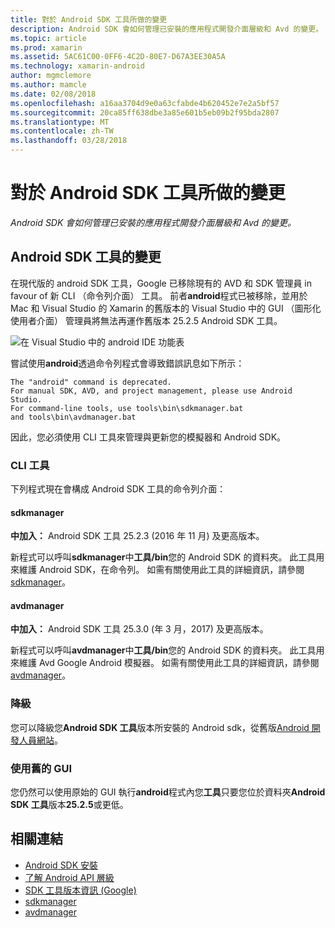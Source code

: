 ```yaml
---
title: 對於 Android SDK 工具所做的變更
description: Android SDK 會如何管理已安裝的應用程式開發介面層級和 Avd 的變更。
ms.topic: article
ms.prod: xamarin
ms.assetid: 5AC61C00-0FF6-4C2D-80E7-D67A3EE30A5A
ms.technology: xamarin-android
author: mgmclemore
ms.author: mamcle
ms.date: 02/08/2018
ms.openlocfilehash: a16aa3704d9e0a63cfabde4b620452e7e2a5bf57
ms.sourcegitcommit: 20ca85ff638dbe3a85e601b5eb09b2f95bda2807
ms.translationtype: MT
ms.contentlocale: zh-TW
ms.lasthandoff: 03/28/2018
---
```

# <a name="changes-to-the-android-sdk-tooling"></a>對於 Android SDK 工具所做的變更

_Android SDK 會如何管理已安裝的應用程式開發介面層級和 Avd 的變更。_

## <a name="changes-to--android-sdk-tooling"></a>Android SDK 工具的變更

在現代版的 android SDK 工具，Google 已移除現有的 AVD 和 SDK 管理員 in favour of 新 CLI （命令列介面） 工具。 前者**android**程式已被移除，並用於 Mac 和 Visual Studio 的 Xamarin 的舊版本的 Visual Studio 中的 GUI （圖形化使用者介面） 管理員將無法再運作舊版本 25.2.5 Android SDK 工具。


![在 Visual Studio 中的 android IDE 功能表](sdk-cli-tooling-changes-images/android-ide-menu.png)

嘗試使用**android**透過命令列程式會導致錯誤訊息如下所示：

```shell
The "android" command is deprecated.
For manual SDK, AVD, and project management, please use Android Studio.
For command-line tools, use tools\bin\sdkmanager.bat
and tools\bin\avdmanager.bat
```

因此，您必須使用 CLI 工具來管理與更新您的模擬器和 Android SDK。

### <a name="cli-tools"></a>CLI 工具

下列程式現在會構成 Android SDK 工具的命令列介面：

#### <a name="sdkmanager"></a>sdkmanager

**中加入：** Android SDK 工具 25.2.3 (2016 年 11 月) 及更高版本。

新程式可以呼叫**sdkmanager**中**工具/bin**您的 Android SDK 的資料夾。 此工具用來維護 Android SDK，在命令列。 如需有關使用此工具的詳細資訊，請參閱[sdkmanager](https://developer.android.com/studio/command-line/sdkmanager.html)。

#### <a name="avdmanager"></a>avdmanager

**中加入：** Android SDK 工具 25.3.0 (年 3 月，2017) 及更高版本。

新程式可以呼叫**avdmanager**中**工具/bin**您的 Android SDK 的資料夾。 此工具用來維護 Avd Google Android 模擬器。 如需有關使用此工具的詳細資訊，請參閱[avdmanager](https://developer.android.com/studio/command-line/avdmanager.html)。

### <a name="downgrading"></a>降級

您可以降級您**Android SDK 工具**版本所安裝的 Android sdk，從舊版[Android 開發人員網站](https://developer.android.com/studio/index.html)。

### <a name="using-the-old-gui"></a>使用舊的 GUI

您仍然可以使用原始的 GUI 執行**android**程式內您**工具**只要您位於資料夾**Android SDK 工具**版本**25.2.5**或更低。


## <a name="related-links"></a>相關連結

- [Android SDK 安裝](~/android/get-started/installation/android-sdk.md)
- [了解 Android API 層級](~/android/app-fundamentals/android-api-levels.md)
- [SDK 工具版本資訊 (Google)](https://developer.android.com/studio/releases/sdk-tools.html)
- [sdkmanager](https://developer.android.com/studio/command-line/sdkmanager.html)
- [avdmanager](https://developer.android.com/studio/command-line/avdmanager.html)
